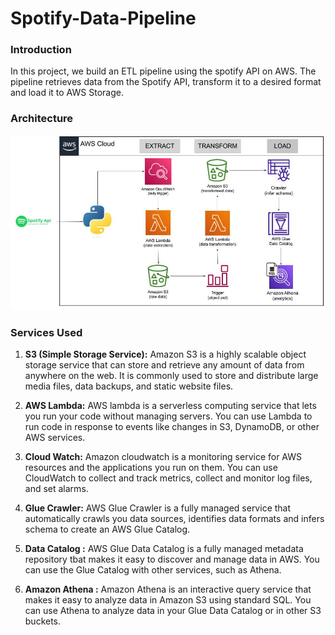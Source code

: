 # Spotify-Data-Pipeline

### Introduction
In this project, we build an ETL pipeline using the spotify API on AWS. The pipeline retrieves data from the Spotify API, transform it to a desired format and load it to AWS Storage.

### Architecture
![Architecture Diagram](https://github.com/KartikAnand17/Spotify-Data-Pipeline/blob/main/Architecture_spotify.png)

### Services Used
1. **S3 (Simple Storage Service):** Amazon S3 is a highly scalable object storage service that can store and retrieve any amount of data from anywhere on the web. It is commonly used to store and distribute large media files, data backups, and static website files.

2. **AWS Lambda:** AWS lambda is a serverless computing service that lets you run your code without managing servers. You can use Lambda to run code in response to events like changes in S3, DynamoDB, or other AWS services.

3. **Cloud Watch:** Amazon cloudwatch is a monitoring service for AWS resources and the applications you run on them. You can use CloudWatch to collect and track metrics, collect and monitor log files, and set alarms.

4. **Glue Crawler:** AWS Glue Crawler is a fully managed service that automatically crawls you data sources, identifies data formats and infers schema to create an AWS Glue Catalog.

5. **Data Catalog :** AWS Glue Data Catalog is a fully managed metadata repository tbat makes it easy to discover and manage data in AWS. You can use the Glue Catalog with other services, such as Athena.

6. **Amazon Athena :** Amazon Athena is an interactive query service that makes it easy to analyze data in Amazon S3 using standard SQL. You can use Athena to analyze data in your Glue Data Catalog or in other S3 buckets.
